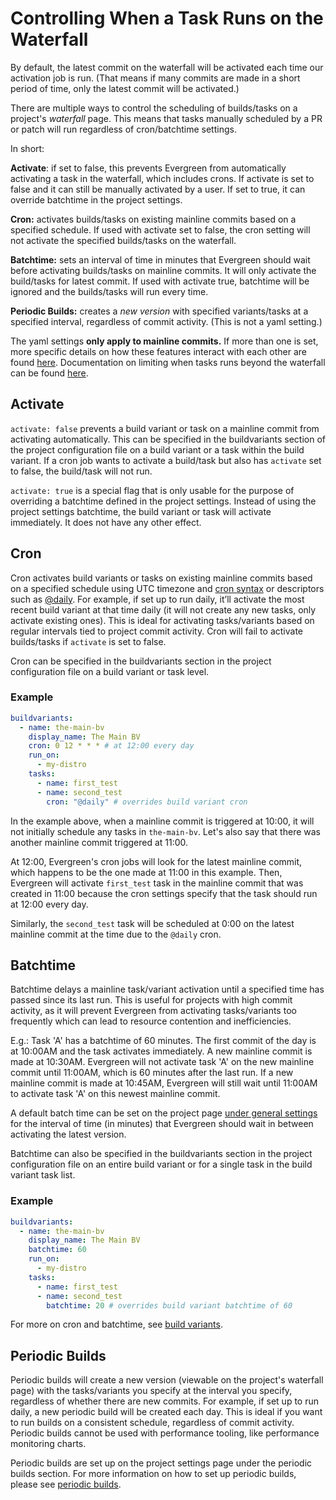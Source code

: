 # Controlling When a Task Runs on the Waterfall

By default, the latest commit on the waterfall will be activated each time our activation job is run. (That means if many commits are made in a short period of time,
only the latest commit will be activated.)

There are multiple ways to control the scheduling of builds/tasks on a project's _waterfall_ page. This means that tasks manually scheduled by a PR or patch will run regardless of cron/batchtime settings.

In short:

**Activate**: if set to false, this prevents Evergreen from automatically activating a task in the waterfall, which includes crons. If activate is set to false and it can still be manually activated by a user. If set to true, it can override batchtime in the project settings.

**Cron:** activates builds/tasks on existing mainline commits based on a specified schedule. If used with activate set to false, the cron setting will not activate the specified builds/tasks on the waterfall.

**Batchtime:** sets an interval of time in minutes that Evergreen should wait before activating builds/tasks on mainline commits. It will only activate the build/tasks for latest commit. If used with activate true, batchtime will be ignored and the builds/tasks will run every time.

**Periodic Builds:** creates a _new version_ with specified variants/tasks at a specified interval, regardless of commit activity. (This is not a yaml setting.)

The yaml settings **only apply to mainline commits.** If more than one is set, more specific details on how these
features interact with each other are found [here](Project-Configuration-Files#specific-activation-override-hierarchy).
Documentation on limiting when tasks runs beyond the waterfall can be found [here](Project-Configuration-Files#limiting-when-a-task-or-variant-will-run).

## Activate

`activate: false` prevents a build variant or task on a mainline commit from activating automatically. This can be specified in the
buildvariants section of the project configuration file on a build variant or a task within the build variant. If a cron job wants to activate a build/task but also has `activate` set to false, the build/task will not run.

`activate: true` is a special flag that is only usable for the purpose of overriding a batchtime defined in the project
settings. Instead of using the project settings batchtime, the build variant or task will activate immediately. It does
not have any other effect.

## Cron

Cron activates build variants or tasks on existing mainline commits based on a specified schedule using UTC timezone and [cron syntax](https://crontab.guru/) or descriptors such as [@daily](https://pkg.go.dev/github.com/robfig/cron). For example, if set up to run daily, it’ll activate the most recent build variant at that time daily (it will not create any new tasks, only activate existing ones). This is ideal for activating tasks/variants based on regular intervals tied to project commit activity. Cron will fail to activate builds/tasks if `activate` is set to false.

Cron can be specified in the buildvariants section in the project configuration file on a build variant or task level.

### Example

```yaml
buildvariants:
  - name: the-main-bv
    display_name: The Main BV
    cron: 0 12 * * * # at 12:00 every day
    run_on:
      - my-distro
    tasks:
      - name: first_test
      - name: second_test
        cron: "@daily" # overrides build variant cron
```

In the example above, when a mainline commit is triggered at 10:00, it will not initially schedule any tasks in `the-main-bv`. Let's also say that there was another mainline commit triggered at 11:00.

At 12:00, Evergreen's cron jobs will look for the latest mainline commit, which happens to be the one made at 11:00 in this example. Then, Evergreen will activate `first_test` task in the mainline commit that was created in 11:00 because the cron settings specify that the task should run at 12:00 every day.

Similarly, the `second_test` task will be scheduled at 0:00 on the latest mainline commit at the time due to the `@daily` cron.

## Batchtime

Batchtime delays a mainline task/variant activation until a specified time has passed since its last run. This is useful for projects with high commit activity, as it will prevent Evergreen from activating tasks/variants too frequently which can lead to resource contention and inefficiencies.

E.g.: Task 'A' has a batchtime of 60 minutes. The first commit of the day is at 10:00AM and the task activates immediately. A new mainline commit is made at 10:30AM. Evergreen will not activate task 'A' on the new mainline commit until 11:00AM, which is 60 minutes after the last run. If a new mainline commit is made at 10:45AM, Evergreen will still wait until 11:00AM to activate task 'A' on this newest mainline commit.

A default batch time can be set on the project page [under general settings](../Project-Configuration/Project-and-Distro-Settings/#general-project-settings) for the interval of time (in minutes) that Evergreen should wait in between activating the latest version.

Batchtime can also be specified in the buildvariants section in the project configuration file on an entire build variant or for a single task in the build variant task list.

### Example

```yaml
buildvariants:
  - name: the-main-bv
    display_name: The Main BV
    batchtime: 60
    run_on:
      - my-distro
    tasks:
      - name: first_test
      - name: second_test
        batchtime: 20 # overrides build variant batchtime of 60
```

For more on cron and batchtime, see [build variants](../Project-Configuration/Project-Configuration-Files/#build-variants).

## Periodic Builds

Periodic builds will create a new version (viewable on the project's waterfall page) with the tasks/variants you specify at the interval you specify, regardless of whether there are new commits. For example, if set up to run daily, a new periodic build will be created each day. This is ideal if you want to run builds on a consistent schedule, regardless of commit activity.
Periodic builds cannot be used with performance tooling, like performance monitoring charts.

Periodic builds are set up on the project settings page under the periodic builds section. For more information on how to set up periodic builds, please see [periodic builds](../Project-Configuration/Project-and-Distro-Settings#periodic-builds).
